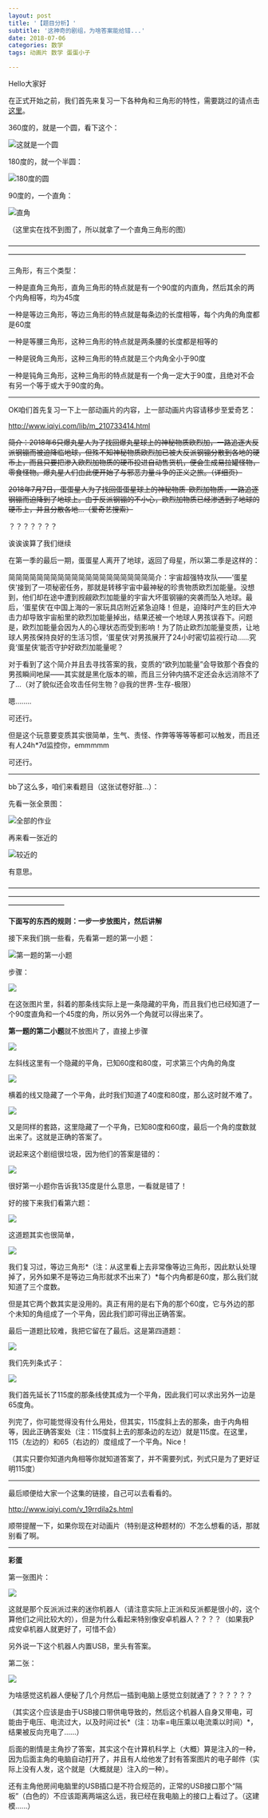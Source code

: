 ```yaml
---
layout: post
title: '【题目分析】'
subtitle: '这神奇的剧组，为啥答案能给错...'
date: 2018-07-06
categories: 数学
tags: 动画片 数学 蛋蛋小子

---
```

Hello大家好

在正式开始之前，我们首先来复习一下各种角和三角形的特性，需要跳过的请点击[这里](#BEGIN)。

360度的，就是一个圆，看下这个：

![这就是一个圆](https://timgsa.baidu.com/timg?image&quality=80&size=b9999_10000&sec=1530889142114&di=145ab313028261a22d58ef3ca1c6822f&imgtype=0&src=http%3A%2F%2Fimages.cnblogs.com%2Fcnblogs_com%2Fzhanglei644213943%2Fround.png)

180度的，就一个半圆：

![180度的圆](https://gss1.bdstatic.com/9vo3dSag_xI4khGkpoWK1HF6hhy/baike/c0%3Dbaike80%2C5%2C5%2C80%2C26/sign=b1441b1067380cd7f213aabfc02dc651/a5c27d1ed21b0ef41aef7cfedfc451da81cb3e0e.jpg)

90度的，一个直角：

![直角](https://timgsa.baidu.com/timg?image&quality=80&size=b9999_10000&sec=1531484133&di=1ca8d1038df61bd7666c6809c76b8fa4&imgtype=jpg&er=1&src=http%3A%2F%2Fpic.baike.soso.com%2Fp%2F20140324%2F20140324110635-1502393363.jpg)

（这里实在找不到图了，所以就拿了一个直角三角形的图）

——————————————————————————————————————————————————————————————————————

三角形，有三个类型：

一种是直角三角形，直角三角形的特点就是有一个90度的内直角，然后其余的两个内角相等，均为45度

一种是等边三角形，等边三角形的特点就是每条边的长度相等，每个内角的角度都是60度

一种是等腰三角形，这种三角形的特点就是两条腰的长度都是相等的

一种是锐角三角形，这种三角形的特点就是三个内角全小于90度

一种是钝角三角形，这种三角形的特点就是有一个角一定大于90度，且绝对不会有另一个等于或大于90度的角。

***

<a id="BEGIN"></a>

OK咱们首先复习一下上一部动画片的内容，上一部动画片内容请移步至爱奇艺：

http://www.iqiyi.com/lib/m_210733414.html

~~简介：2018年6只爆丸星人为了找回爆丸星球上的神秘物质欧烈加，一路追逐大反派钢镚而被迫降临地球，但殊不知神秘物质欧烈加已被大反派钢镚分散到各地的硬币上，而且只要把渗入欧烈加物质的硬币投进自动售货机，便会生成易拉罐怪物，零食怪物。爆丸星人们由此便开始了与邪恶力量斗争的正义之旅。（详细页）~~

~~2018年7月7日，蛋蛋星人为了找回蛋蛋星球上的神秘物质-欧烈加物质，一路追逐钢镚而迫降到了地球上。由于反派钢镚的不小心，欧烈加物质已经渗透到了地球的硬币上，并且分散各地...（爱奇艺搜索）~~

？？？？？？？

诶诶诶算了我们继续

在第一季的最后一期，蛋蛋星人离开了地球，返回了母星，所以第二季是这样的：

简简简简简简简简简简简简简简简简简简简简简介：宇宙超强特攻队——‘蛋星侠’接到了一项秘密任务，那就是转移宇宙中最神秘的珍贵物质欧烈加能量。没想到，他们却在途中遭到觊觎欧烈加能量的宇宙大坏蛋钢镚的突袭而坠入地球。最后，‘蛋星侠’在中国上海的一家玩具店附近紧急迫降！但是，迫降时产生的巨大冲击力却导致宇宙船里的欧烈加能量掉出，结果还被一个地球人男孩误吞下。问题是，欧烈加能量会因为人的心理状态而受到影响！为了防止欧烈加能量变质，让地球人男孩保持良好的生活习惯，‘蛋星侠’对男孩展开了24小时密切监视行动……究竟‘蛋星侠’能否守护好欧烈加能量呢？

对于看到了这个简介并且去寻找答案的我，变质的“欧列加能量”会导致那个吞食的男孩瞬间吔屎——其实就是黑化版本的嘛，而且三分钟内搞不定还会永远消除不了了...（对了貌似还会攻击任何生物？@我的世界-生存-极限）

嗯........

可还行。

但是这个玩意要变质其实很简单，生气、责怪、作弊等等等等都可以触发，而且还有人24h*7d监控你，emmmmm

可还行。

***

bb了这么多，咱们来看题目（这张试卷好脏...）：

先看一张全景图：

![全部的作业](https://down.zhangqirun.cn/sctop.github.io/20180706/1.jpg)

再来看一张近的

![较近的](https://down.zhangqirun.cn/sctop.github.io/20180706/2.jpg)

有意思。

————————————————————————————————————————————————————————————————————————————————

**下面写的东西的规则：一步一步放图片，然后讲解**

接下来我们挑一些看，先看第一题的第一小题：

![第一题的第一小题](https://down.zhangqirun.cn/sctop.github.io/20180706/3.jpg)

步骤：

![](https://down.zhangqirun.cn/sctop.github.io/20180706/3-1-1.jpg)

在这张图片里，斜着的那条线实际上是一条隐藏的平角，而且我们也已经知道了一个90度直角和一个45度的角，所以另外一个角就可以得出来了。

**第一题的第二小题**就不放图片了，直接上步骤

![](https://down.zhangqirun.cn/sctop.github.io/20180706/3-2-1.jpg)

左斜线这里有一个隐藏的平角，已知60度和80度，可求第三个内角的角度

![](https://down.zhangqirun.cn/sctop.github.io/20180706/3-2-2.jpg)

横着的线又隐藏了一个平角，此时我们知道了40度和80度，那么这时就不难了。

![](https://down.zhangqirun.cn/sctop.github.io/20180706/3-2-3.jpg)

又是同样的套路，这里隐藏了一个平角，已知80度和60度，最后一个角的度数就出来了。这就是正确的答案了。

说起来这个剧组很垃圾，因为他们的答案是错的：

![](https://down.zhangqirun.cn/sctop.github.io/20180706/6.png)

很好第一小题你告诉我135度是什么意思，一看就是错了！

好的接下来我们看第六题：

![](https://down.zhangqirun.cn/sctop.github.io/20180706/4.jpg)

这道题其实也很简单，

![](https://down.zhangqirun.cn/sctop.github.io/20180706/4-1.jpg)

我们复习过，等边三角形*（注：从这里看上去非常像等边三角形，因此默认处理掉了，另外如果不是等边三角形就求不出来了）*每个内角都是60度，那么我们就知道了三个度数。

但是其它两个数其实是没用的。真正有用的是右下角的那个60度，它与外边的那个未知的角组成了一个平角，因此我们即可得出正确答案。

最后一道题比较难，我把它留在了最后。这是第四道题：

![](https://down.zhangqirun.cn/sctop.github.io/20180706/5.png)

我们先列条式子：

![](https://down.zhangqirun.cn/sctop.github.io/20180706/5-1.jpg)

我们首先延长了115度的那条线使其成为一个平角，因此我们可以求出另外一边是65度角。

列完了，你可能觉得没有什么用处，但其实，115度斜上去的那条，由于内角相等，因此正确答案处（注：115度斜上去的那条边的左边）就是115度。在这里，115（左边的）和65（右边的）度组成了一个平角。Nice！

（其实只要你知道内角相等你就知道答案了，并不需要列式，列式只是为了更好证明115度）

***

最后顺便给大家一个这集的链接，自己可以去看看的。

http://www.iqiyi.com/v_19rrdila2s.html

顺带提醒一下，如果你现在对动画片（特别是这种题材的）不怎么想看的话，那就别看了啊。

***

**彩蛋**

第一张图片：

![](https://down.zhangqirun.cn/sctop.github.io/20180706/7.png)

这就是那个反派派过来的迷你机器人（请注意实际上正派和反派都是很小的，这个算他们之间比较大的），但是为什么看起来特别像安卓机器人？？？？（如果我P成安卓机器人就更好了，可惜不会）

另外说一下这个机器人内置USB，里头有答案。

第二张：

![](https://down.zhangqirun.cn/sctop.github.io/20180706/8.gif)

为啥感觉这机器人便秘了几个月然后一插到电脑上感觉立刻就通了？？？？？？

（其实这个应该是由于USB接口带供电导致的，然后这个机器人自身又带电，可能由于电压、电流过大，以及时间过长*（注：功率=电压乘以电流乘以时间）*，结果被反向充电了......）

后面的剧情是主角抄了答案，其实这个在计算机科学上（大概）算是注入的一种，因为后面主角的电脑自动打开了，并且有人给他发了封有答案图片的电子邮件（实际上没有人发，这个就是（大概就是）注入的一种）。

还有主角他房间电脑里的USB插口是不符合规范的，正常的USB接口那个“隔板”（白色的）不应该距离两端这么远，我已经在我电脑上的接口上看过了。（这建模......）